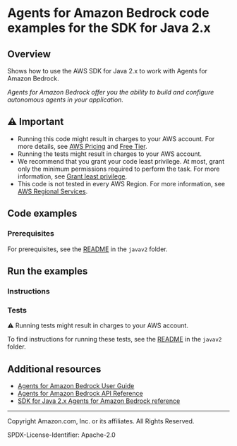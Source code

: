# Agents for Amazon Bedrock code examples for the SDK for Java 2.x

## Overview

Shows how to use the AWS SDK for Java 2.x to work with Agents for Amazon Bedrock.

<!--custom.overview.start-->
<!--custom.overview.end-->

_Agents for Amazon Bedrock offer you the ability to build and configure autonomous agents in your application._

## ⚠ Important

* Running this code might result in charges to your AWS account. For more details, see [AWS Pricing](https://aws.amazon.com/pricing/) and [Free Tier](https://aws.amazon.com/free/).
* Running the tests might result in charges to your AWS account.
* We recommend that you grant your code least privilege. At most, grant only the minimum permissions required to perform the task. For more information, see [Grant least privilege](https://docs.aws.amazon.com/IAM/latest/UserGuide/best-practices.html#grant-least-privilege).
* This code is not tested in every AWS Region. For more information, see [AWS Regional Services](https://aws.amazon.com/about-aws/global-infrastructure/regional-product-services).

<!--custom.important.start-->
<!--custom.important.end-->

## Code examples

### Prerequisites

For prerequisites, see the [README](../../README.md#Prerequisites) in the `javav2` folder.


<!--custom.prerequisites.start-->
<!--custom.prerequisites.end-->

<!--custom.examples.start-->
<!--custom.examples.end-->

## Run the examples

### Instructions


<!--custom.instructions.start-->
<!--custom.instructions.end-->



### Tests

⚠ Running tests might result in charges to your AWS account.


To find instructions for running these tests, see the [README](../../README.md#Tests)
in the `javav2` folder.



<!--custom.tests.start-->
<!--custom.tests.end-->

## Additional resources

- [Agents for Amazon Bedrock User Guide](https://docs.aws.amazon.com/bedrock/latest/userguide/agents.html)
- [Agents for Amazon Bedrock API Reference](https://docs.aws.amazon.com/bedrock/latest/APIReference/API_Operations_Agents_for_Amazon_Bedrock.html)
- [SDK for Java 2.x Agents for Amazon Bedrock reference](https://sdk.amazonaws.com/java/api/latest/software/amazon/awssdk/services/bedrock-agent/package-summary.html)

<!--custom.resources.start-->
<!--custom.resources.end-->

---

Copyright Amazon.com, Inc. or its affiliates. All Rights Reserved.

SPDX-License-Identifier: Apache-2.0